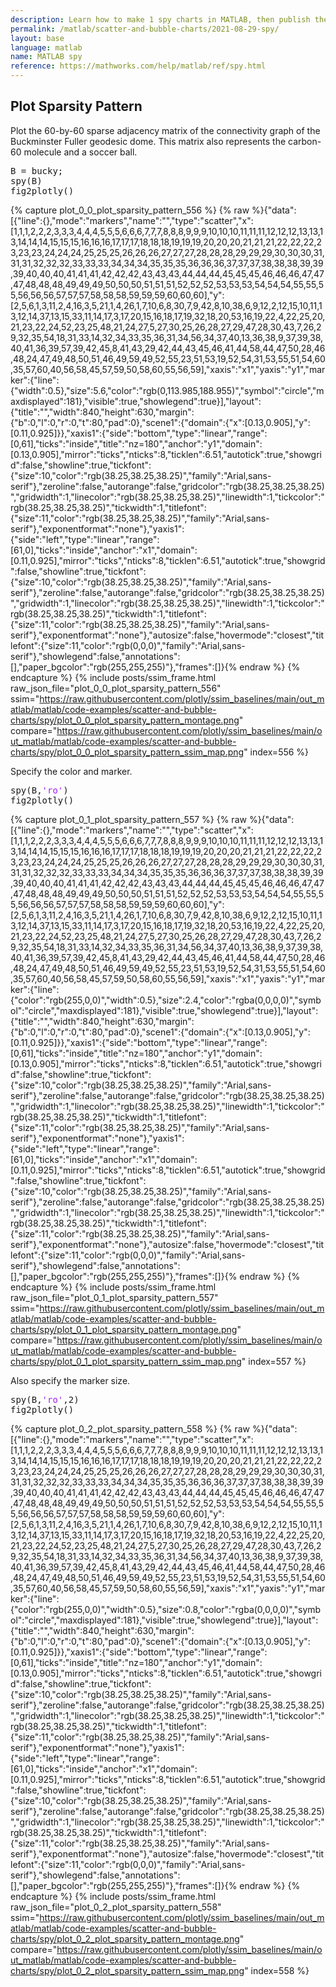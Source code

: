 ```yaml
---
description: Learn how to make 1 spy charts in MATLAB, then publish them to the Web with Plotly.
permalink: /matlab/scatter-and-bubble-charts/2021-08-29-spy/
layout: base
language: matlab
name: MATLAB spy
reference: https://mathworks.com/help/matlab/ref/spy.html
---
```


## Plot Sparsity Pattern

Plot the 60-by-60 sparse adjacency matrix of the connectivity graph of the Buckminster Fuller geodesic dome. This matrix also represents the carbon-60 molecule and a soccer ball.

<pre class="mcode">
B = bucky;
spy(B)
fig2plotly()
</pre>

{% capture plot_0_0_plot_sparsity_pattern_556 %}
  {% raw %}{"data":[{"line":{},"mode":"markers","name":"","type":"scatter","x":[1,1,1,2,2,2,3,3,3,4,4,4,5,5,5,6,6,6,7,7,7,8,8,8,9,9,9,10,10,10,11,11,11,12,12,12,13,13,13,14,14,14,15,15,15,16,16,16,17,17,17,18,18,18,19,19,19,20,20,20,21,21,21,22,22,22,23,23,23,24,24,24,25,25,25,26,26,26,27,27,27,28,28,28,29,29,29,30,30,30,31,31,31,32,32,32,33,33,33,34,34,34,35,35,35,36,36,36,37,37,37,38,38,38,39,39,39,40,40,40,41,41,41,42,42,42,43,43,43,44,44,44,45,45,45,46,46,46,47,47,47,48,48,48,49,49,49,50,50,50,51,51,51,52,52,52,53,53,53,54,54,54,55,55,55,56,56,56,57,57,57,58,58,58,59,59,59,60,60,60],"y":[2,5,6,1,3,11,2,4,16,3,5,21,1,4,26,1,7,10,6,8,30,7,9,42,8,10,38,6,9,12,2,12,15,10,11,13,12,14,37,13,15,33,11,14,17,3,17,20,15,16,18,17,19,32,18,20,53,16,19,22,4,22,25,20,21,23,22,24,52,23,25,48,21,24,27,5,27,30,25,26,28,27,29,47,28,30,43,7,26,29,32,35,54,18,31,33,14,32,34,33,35,36,31,34,56,34,37,40,13,36,38,9,37,39,38,40,41,36,39,57,39,42,45,8,41,43,29,42,44,43,45,46,41,44,58,44,47,50,28,46,48,24,47,49,48,50,51,46,49,59,49,52,55,23,51,53,19,52,54,31,53,55,51,54,60,35,57,60,40,56,58,45,57,59,50,58,60,55,56,59],"xaxis":"x1","yaxis":"y1","marker":{"line":{"width":0.5},"size":5.6,"color":"rgb(0,113.985,188.955)","symbol":"circle","maxdisplayed":181},"visible":true,"showlegend":true}],"layout":{"title":"","width":840,"height":630,"margin":{"b":0,"l":0,"r":0,"t":80,"pad":0},"scene1":{"domain":{"x":[0.13,0.905],"y":[0.11,0.925]}},"xaxis1":{"side":"bottom","type":"linear","range":[0,61],"ticks":"inside","title":"nz=180","anchor":"y1","domain":[0.13,0.905],"mirror":"ticks","nticks":8,"ticklen":6.51,"autotick":true,"showgrid":false,"showline":true,"tickfont":{"size":10,"color":"rgb(38.25,38.25,38.25)","family":"Arial,sans-serif"},"zeroline":false,"autorange":false,"gridcolor":"rgb(38.25,38.25,38.25)","gridwidth":1,"linecolor":"rgb(38.25,38.25,38.25)","linewidth":1,"tickcolor":"rgb(38.25,38.25,38.25)","tickwidth":1,"titlefont":{"size":11,"color":"rgb(38.25,38.25,38.25)","family":"Arial,sans-serif"},"exponentformat":"none"},"yaxis1":{"side":"left","type":"linear","range":[61,0],"ticks":"inside","anchor":"x1","domain":[0.11,0.925],"mirror":"ticks","nticks":8,"ticklen":6.51,"autotick":true,"showgrid":false,"showline":true,"tickfont":{"size":10,"color":"rgb(38.25,38.25,38.25)","family":"Arial,sans-serif"},"zeroline":false,"autorange":false,"gridcolor":"rgb(38.25,38.25,38.25)","gridwidth":1,"linecolor":"rgb(38.25,38.25,38.25)","linewidth":1,"tickcolor":"rgb(38.25,38.25,38.25)","tickwidth":1,"titlefont":{"size":11,"color":"rgb(38.25,38.25,38.25)","family":"Arial,sans-serif"},"exponentformat":"none"},"autosize":false,"hovermode":"closest","titlefont":{"size":11,"color":"rgb(0,0,0)","family":"Arial,sans-serif"},"showlegend":false,"annotations":[],"paper_bgcolor":"rgb(255,255,255)"},"frames":[]}{% endraw %}
{% endcapture %}
{% include posts/ssim_frame.html 
  raw_json_file="plot_0_0_plot_sparsity_pattern_556" 
  ssim="https://raw.githubusercontent.com/plotly/ssim_baselines/main/out_matlab/matlab/code-examples/scatter-and-bubble-charts/spy/plot_0_0_plot_sparsity_pattern_montage.png" 
  compare="https://raw.githubusercontent.com/plotly/ssim_baselines/main/out_matlab/matlab/code-examples/scatter-and-bubble-charts/spy/plot_0_0_plot_sparsity_pattern_ssim_map.png" 
  index=556
%}

Specify the color and marker.

<pre class="mcode">
spy(B,<span style='color:#A020F0'>'ro'</span>)
fig2plotly()
</pre>

{% capture plot_0_1_plot_sparsity_pattern_557 %}
  {% raw %}{"data":[{"line":{},"mode":"markers","name":"","type":"scatter","x":[1,1,1,2,2,2,3,3,3,4,4,4,5,5,5,6,6,6,7,7,7,8,8,8,9,9,9,10,10,10,11,11,11,12,12,12,13,13,13,14,14,14,15,15,15,16,16,16,17,17,17,18,18,18,19,19,19,20,20,20,21,21,21,22,22,22,23,23,23,24,24,24,25,25,25,26,26,26,27,27,27,28,28,28,29,29,29,30,30,30,31,31,31,32,32,32,33,33,33,34,34,34,35,35,35,36,36,36,37,37,37,38,38,38,39,39,39,40,40,40,41,41,41,42,42,42,43,43,43,44,44,44,45,45,45,46,46,46,47,47,47,48,48,48,49,49,49,50,50,50,51,51,51,52,52,52,53,53,53,54,54,54,55,55,55,56,56,56,57,57,57,58,58,58,59,59,59,60,60,60],"y":[2,5,6,1,3,11,2,4,16,3,5,21,1,4,26,1,7,10,6,8,30,7,9,42,8,10,38,6,9,12,2,12,15,10,11,13,12,14,37,13,15,33,11,14,17,3,17,20,15,16,18,17,19,32,18,20,53,16,19,22,4,22,25,20,21,23,22,24,52,23,25,48,21,24,27,5,27,30,25,26,28,27,29,47,28,30,43,7,26,29,32,35,54,18,31,33,14,32,34,33,35,36,31,34,56,34,37,40,13,36,38,9,37,39,38,40,41,36,39,57,39,42,45,8,41,43,29,42,44,43,45,46,41,44,58,44,47,50,28,46,48,24,47,49,48,50,51,46,49,59,49,52,55,23,51,53,19,52,54,31,53,55,51,54,60,35,57,60,40,56,58,45,57,59,50,58,60,55,56,59],"xaxis":"x1","yaxis":"y1","marker":{"line":{"color":"rgb(255,0,0)","width":0.5},"size":2.4,"color":"rgba(0,0,0,0)","symbol":"circle","maxdisplayed":181},"visible":true,"showlegend":true}],"layout":{"title":"","width":840,"height":630,"margin":{"b":0,"l":0,"r":0,"t":80,"pad":0},"scene1":{"domain":{"x":[0.13,0.905],"y":[0.11,0.925]}},"xaxis1":{"side":"bottom","type":"linear","range":[0,61],"ticks":"inside","title":"nz=180","anchor":"y1","domain":[0.13,0.905],"mirror":"ticks","nticks":8,"ticklen":6.51,"autotick":true,"showgrid":false,"showline":true,"tickfont":{"size":10,"color":"rgb(38.25,38.25,38.25)","family":"Arial,sans-serif"},"zeroline":false,"autorange":false,"gridcolor":"rgb(38.25,38.25,38.25)","gridwidth":1,"linecolor":"rgb(38.25,38.25,38.25)","linewidth":1,"tickcolor":"rgb(38.25,38.25,38.25)","tickwidth":1,"titlefont":{"size":11,"color":"rgb(38.25,38.25,38.25)","family":"Arial,sans-serif"},"exponentformat":"none"},"yaxis1":{"side":"left","type":"linear","range":[61,0],"ticks":"inside","anchor":"x1","domain":[0.11,0.925],"mirror":"ticks","nticks":8,"ticklen":6.51,"autotick":true,"showgrid":false,"showline":true,"tickfont":{"size":10,"color":"rgb(38.25,38.25,38.25)","family":"Arial,sans-serif"},"zeroline":false,"autorange":false,"gridcolor":"rgb(38.25,38.25,38.25)","gridwidth":1,"linecolor":"rgb(38.25,38.25,38.25)","linewidth":1,"tickcolor":"rgb(38.25,38.25,38.25)","tickwidth":1,"titlefont":{"size":11,"color":"rgb(38.25,38.25,38.25)","family":"Arial,sans-serif"},"exponentformat":"none"},"autosize":false,"hovermode":"closest","titlefont":{"size":11,"color":"rgb(0,0,0)","family":"Arial,sans-serif"},"showlegend":false,"annotations":[],"paper_bgcolor":"rgb(255,255,255)"},"frames":[]}{% endraw %}
{% endcapture %}
{% include posts/ssim_frame.html 
  raw_json_file="plot_0_1_plot_sparsity_pattern_557" 
  ssim="https://raw.githubusercontent.com/plotly/ssim_baselines/main/out_matlab/matlab/code-examples/scatter-and-bubble-charts/spy/plot_0_1_plot_sparsity_pattern_montage.png" 
  compare="https://raw.githubusercontent.com/plotly/ssim_baselines/main/out_matlab/matlab/code-examples/scatter-and-bubble-charts/spy/plot_0_1_plot_sparsity_pattern_ssim_map.png" 
  index=557
%}

Also specify the marker size.

<pre class="mcode">
spy(B,<span style='color:#A020F0'>'ro'</span>,2)
fig2plotly()
</pre>

{% capture plot_0_2_plot_sparsity_pattern_558 %}
  {% raw %}{"data":[{"line":{},"mode":"markers","name":"","type":"scatter","x":[1,1,1,2,2,2,3,3,3,4,4,4,5,5,5,6,6,6,7,7,7,8,8,8,9,9,9,10,10,10,11,11,11,12,12,12,13,13,13,14,14,14,15,15,15,16,16,16,17,17,17,18,18,18,19,19,19,20,20,20,21,21,21,22,22,22,23,23,23,24,24,24,25,25,25,26,26,26,27,27,27,28,28,28,29,29,29,30,30,30,31,31,31,32,32,32,33,33,33,34,34,34,35,35,35,36,36,36,37,37,37,38,38,38,39,39,39,40,40,40,41,41,41,42,42,42,43,43,43,44,44,44,45,45,45,46,46,46,47,47,47,48,48,48,49,49,49,50,50,50,51,51,51,52,52,52,53,53,53,54,54,54,55,55,55,56,56,56,57,57,57,58,58,58,59,59,59,60,60,60],"y":[2,5,6,1,3,11,2,4,16,3,5,21,1,4,26,1,7,10,6,8,30,7,9,42,8,10,38,6,9,12,2,12,15,10,11,13,12,14,37,13,15,33,11,14,17,3,17,20,15,16,18,17,19,32,18,20,53,16,19,22,4,22,25,20,21,23,22,24,52,23,25,48,21,24,27,5,27,30,25,26,28,27,29,47,28,30,43,7,26,29,32,35,54,18,31,33,14,32,34,33,35,36,31,34,56,34,37,40,13,36,38,9,37,39,38,40,41,36,39,57,39,42,45,8,41,43,29,42,44,43,45,46,41,44,58,44,47,50,28,46,48,24,47,49,48,50,51,46,49,59,49,52,55,23,51,53,19,52,54,31,53,55,51,54,60,35,57,60,40,56,58,45,57,59,50,58,60,55,56,59],"xaxis":"x1","yaxis":"y1","marker":{"line":{"color":"rgb(255,0,0)","width":0.5},"size":0.8,"color":"rgba(0,0,0,0)","symbol":"circle","maxdisplayed":181},"visible":true,"showlegend":true}],"layout":{"title":"","width":840,"height":630,"margin":{"b":0,"l":0,"r":0,"t":80,"pad":0},"scene1":{"domain":{"x":[0.13,0.905],"y":[0.11,0.925]}},"xaxis1":{"side":"bottom","type":"linear","range":[0,61],"ticks":"inside","title":"nz=180","anchor":"y1","domain":[0.13,0.905],"mirror":"ticks","nticks":8,"ticklen":6.51,"autotick":true,"showgrid":false,"showline":true,"tickfont":{"size":10,"color":"rgb(38.25,38.25,38.25)","family":"Arial,sans-serif"},"zeroline":false,"autorange":false,"gridcolor":"rgb(38.25,38.25,38.25)","gridwidth":1,"linecolor":"rgb(38.25,38.25,38.25)","linewidth":1,"tickcolor":"rgb(38.25,38.25,38.25)","tickwidth":1,"titlefont":{"size":11,"color":"rgb(38.25,38.25,38.25)","family":"Arial,sans-serif"},"exponentformat":"none"},"yaxis1":{"side":"left","type":"linear","range":[61,0],"ticks":"inside","anchor":"x1","domain":[0.11,0.925],"mirror":"ticks","nticks":8,"ticklen":6.51,"autotick":true,"showgrid":false,"showline":true,"tickfont":{"size":10,"color":"rgb(38.25,38.25,38.25)","family":"Arial,sans-serif"},"zeroline":false,"autorange":false,"gridcolor":"rgb(38.25,38.25,38.25)","gridwidth":1,"linecolor":"rgb(38.25,38.25,38.25)","linewidth":1,"tickcolor":"rgb(38.25,38.25,38.25)","tickwidth":1,"titlefont":{"size":11,"color":"rgb(38.25,38.25,38.25)","family":"Arial,sans-serif"},"exponentformat":"none"},"autosize":false,"hovermode":"closest","titlefont":{"size":11,"color":"rgb(0,0,0)","family":"Arial,sans-serif"},"showlegend":false,"annotations":[],"paper_bgcolor":"rgb(255,255,255)"},"frames":[]}{% endraw %}
{% endcapture %}
{% include posts/ssim_frame.html 
  raw_json_file="plot_0_2_plot_sparsity_pattern_558" 
  ssim="https://raw.githubusercontent.com/plotly/ssim_baselines/main/out_matlab/matlab/code-examples/scatter-and-bubble-charts/spy/plot_0_2_plot_sparsity_pattern_montage.png" 
  compare="https://raw.githubusercontent.com/plotly/ssim_baselines/main/out_matlab/matlab/code-examples/scatter-and-bubble-charts/spy/plot_0_2_plot_sparsity_pattern_ssim_map.png" 
  index=558
%}



<!--------------------- EXAMPLE BREAK ------------------------->

